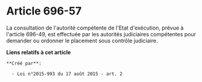# Article 696-57

La consultation de l'autorité compétente de l'Etat d'exécution, prévue à l'article 696-49, est effectuée par les autorités
judiciaires compétentes pour demander ou ordonner le placement sous contrôle judiciaire.

**Liens relatifs à cet article**

	**Créé par**:

	  - Loi n°2015-993 du 17 août 2015 - art. 2
